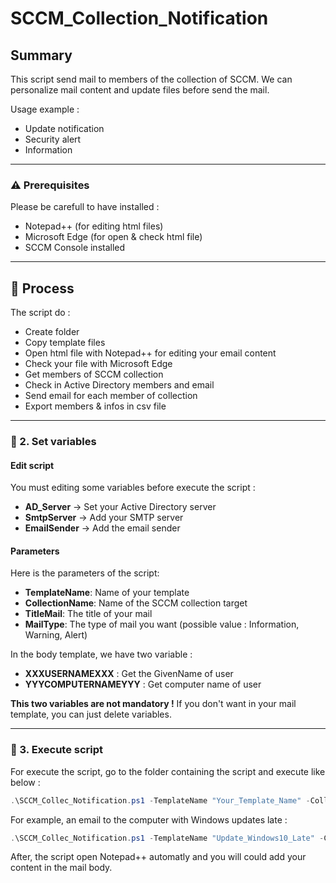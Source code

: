 # SCCM_Collection_Notification

## Summary

This script send mail to members of the collection of SCCM. We can personalize mail content and update files before send the mail. 

Usage example : 
- Update notification
- Security alert
- Information

---

### :warning: Prerequisites
Please be carefull to have installed : 
- Notepad++ (for editing html files)
- Microsoft Edge (for open & check html file)
- SCCM Console installed
---

## :dart: Process
The script do : 
- Create folder
- Copy template files
- Open html file with Notepad++ for editing your email content
- Check your file with Microsoft Edge
- Get members of SCCM collection
- Check in Active Directory members and email
- Send email for each member of collection
- Export members & infos in csv file

---
### :hammer: 2. Set variables
#### Edit script
You must editing some variables before execute the script :
- **AD_Server** -> Set your Active Directory server
- **SmtpServer** -> Add your SMTP server
- **EmailSender** -> Add the email sender

#### Parameters
Here is the parameters of the script: 
- **TemplateName**: Name of your template
- **CollectionName**: Name of the SCCM collection target
- **TitleMail**: The title of your mail
- **MailType**: The type of mail you want (possible value : Information, Warning, Alert)

In the body template, we have two variable : 
- **XXXUSERNAMEXXX** :  Get the GivenName of user
- **YYYCOMPUTERNAMEYYY** : Get computer name of user 

**This two variables are not mandatory !** If you don't want in your mail template, you can just delete variables.

---

### :rocket: 3. Execute script
For execute the script, go to the folder containing the script and execute like below :

```Powershell
.\SCCM_Collec_Notification.ps1 -TemplateName "Your_Template_Name" -CollectionName "Collection_Sccm_1" -TitleMail "Test Email" -MailType "Information"
```


For example, an email to the computer with Windows updates late :

```Powershell
.\SCCM_Collec_Notification.ps1 -TemplateName "Update_Windows10_Late" -CollectionName "Windows10_Update_Late" -TitleMail "[IT] - Windows Update Alert" -MailType "Alert"
```

After, the script open Notepad++ automatly and you will could add your content in the mail body. 